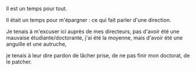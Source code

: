 

Il est un temps pour tout. 

Il était un temps pour m'épargner : ce qui fait parler d'une direction. 

Je tenais à m'excuser ici auprès de mes directeurs, pas d'avoir été une mauvaise étudiante/doctorante, j'ai été la moyenne, mais d'avoir été une anguille et une autruche, 

je tenais à leur dire pardon de lâcher prise, de ne pas finir mon doctorat, de le patcher. 

